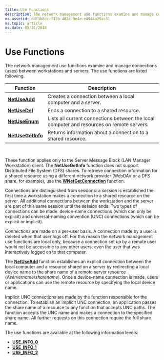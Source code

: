 ```yaml
---
title: Use Functions
description: The network management use functions examine and manage connections (uses) between workstations and servers. The use functions are listed following.
ms.assetid: ddf1b8dc-f13b-402a-9e4e-e4944a29ac31
ms.topic: article
ms.date: 05/31/2018
---
```


# Use Functions

The network management use functions examine and manage connections (uses) between workstations and servers. The use functions are listed following.



| Function                               | Description                                                                               |
|----------------------------------------|-------------------------------------------------------------------------------------------|
| [**NetUseAdd**](/windows/desktop/api/Lmuse/nf-lmuse-netuseadd)         | Creates a connection between a local computer and a server.                               |
| [**NetUseDel**](/windows/desktop/api/Lmuse/nf-lmuse-netusedel)         | Ends a connection to a shared resource.                                                   |
| [**NetUseEnum**](/windows/desktop/api/Lmuse/nf-lmuse-netuseenum)       | Lists all current connections between the local computer and resources on remote servers. |
| [**NetUseGetInfo**](/windows/desktop/api/Lmuse/nf-lmuse-netusegetinfo) | Returns information about a connection to a shared resource.                              |



 

These function applies only to the Server Message Block (LAN Manager Workstation) client. The **NetUseGetInfo** function does not support Distributed File System (DFS) shares. To retrieve connection information for a shared resource using a different network provider (WebDAV or a DFS share, for example), use the [**WNetGetConnection**](/windows/desktop/api/winnetwk/nf-winnetwk-wnetgetconnectiona) function.

Connections are distinguished from sessions: a *session* is established the first time a workstation makes a connection to a shared resource on the server. All additional connections between the workstation and the server are part of this same session until the session ends. Two types of connections can be made: device-name connections (which can only be explicit) and universal-naming convention (UNC) connections (which can be explicit or implicit).

*Connections* are made on a per-user basis. A connection made by a user is deleted when that user logs off. For this reason the network management use functions are local only, because a connection set up by a remote user would not be accessible to any other users, even the user that was interactively logged on to that computer.

The [**NetUseAdd**](/windows/desktop/api/Lmuse/nf-lmuse-netuseadd) function establishes an explicit connection between the local computer and a resource shared on a server by redirecting a local device name to the share name of a remote server resource (\\\\*servername*\\*sharename*). Once a device-name connection is made, users or applications can use the remote resource by specifying the local device name.

Implicit UNC connections are made by the function responsible for the connection. To establish an implicit UNC connection, an application passes the share name of a resource to any function that accepts UNC paths. The function accepts the UNC name and makes a connection to the specified share name. All further requests on this connection require the full share name.

The use functions are available at the following information levels:

-   [**USE\_INFO\_0**](/windows/desktop/api/Lmuse/ns-lmuse-use_info_0)
-   [**USE\_INFO\_1**](/windows/desktop/api/Lmuse/ns-lmuse-use_info_1)
-   [**USE\_INFO\_2**](/windows/desktop/api/Lmuse/ns-lmuse-use_info_2)

 

 